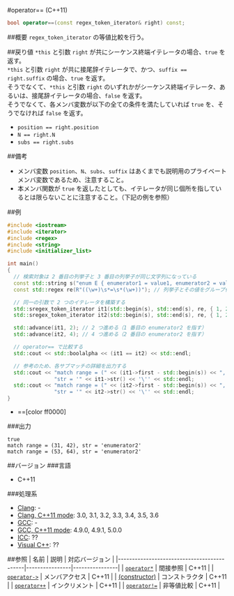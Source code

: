 #operator== (C++11)
```cpp
bool operator==(const regex_token_iterator& right) const;
```

##概要
`regex_token_iterator` の等値比較を行う。


##戻り値
`*this` と引数 `right` が共にシーケンス終端イテレータの場合、`true` を返す。  
`*this` と引数 `right` が共に接尾辞イテレータで、かつ、`suffix == right.suffix` の場合、`true` を返す。  
そうでなくて、`*this` と引数 `right` のいずれかがシーケンス終端イテレータ、あるいは、接尾辞イテレータの場合、`false` を返す。  
そうでなくて、各メンバ変数が以下の全ての条件を満たしていれば `true` を、そうでなければ `false` を返す。

- `position == right.position`
- `N == right.N`
- `subs == right.subs`


##備考
- メンバ変数 `position`、`N`、`subs`、`suffix` はあくまでも説明用のプライベートメンバ変数であるため、注意すること。
- 本メンバ関数が `true` を返したとしても、イテレータが同じ個所を指しているとは限らないことに注意すること。（下記の例を参照）


##例
```cpp
#include <iostream>
#include <iterator>
#include <regex>
#include <string>
#include <initializer_list>

int main()
{
  // 検索対象は 2 番目の列挙子と 3 番目の列挙子が同じ文字列になっている
  const std::string s("enum E { enumerator1 = value1, enumerator2 = value2, enumerator2 = value2, };");
  const std::regex re(R"((\w+)\s*=\s*(\w+))"); // 列挙子とその値をグループ化

  // 同一の引数で 2 つのイテレータを構築する
  std::sregex_token_iterator it1(std::begin(s), std::end(s), re, { 1, 2 });
  std::sregex_token_iterator it2(std::begin(s), std::end(s), re, { 1, 2 });

  std::advance(it1, 2); // 2 つ進める（1 番目の enumerator2 を指す）
  std::advance(it2, 4); // 4 つ進める（2 番目の enumerator2 を指す）

  // operator== で比較する
  std::cout << std::boolalpha << (it1 == it2) << std::endl;

  // 参考のため、各サブマッチの詳細を出力する
  std::cout << "match range = (" << (it1->first - std::begin(s)) << ", " << (it1->second - std::begin(s)) << "), "
               "str = '" << it1->str() << '\'' << std::endl;
  std::cout << "match range = (" << (it2->first - std::begin(s)) << ", " << (it2->second - std::begin(s)) << "), "
               "str = '" << it2->str() << '\'' << std::endl;
}
```
* ==[color ff0000]

###出力
```
true
match range = (31, 42), str = 'enumerator2'
match range = (53, 64), str = 'enumerator2'
```


##バージョン
###言語
- C++11

###処理系
- [Clang](/implementation.md#clang): -
- [Clang, C++11 mode](/implementation.md#clang): 3.0, 3.1, 3.2, 3.3, 3.4, 3.5, 3.6
- [GCC](/implementation.md#gcc): -
- [GCC, C++11 mode](/implementation.md#gcc): 4.9.0, 4.9.1, 5.0.0
- [ICC](/implementation.md#icc): ??
- [Visual C++](/implementation.md#visual_cpp): ??


##参照
| 名前                                       | 説明           | 対応バージョン |
|--------------------------------------------|----------------|----------------|
| [`operator*`](op_deref.md)                 | 間接参照       | C++11          |
| [`operator->`](op_arrow.md)                | メンバアクセス | C++11          |
| [(constructor)](op_constructor.md) | コンストラクタ | C++11          |
| [`operator++`](op_increment.md)            | インクリメント | C++11          |
| [`operator!=`](op_not_equal.md)            | 非等値比較     | C++11          |
